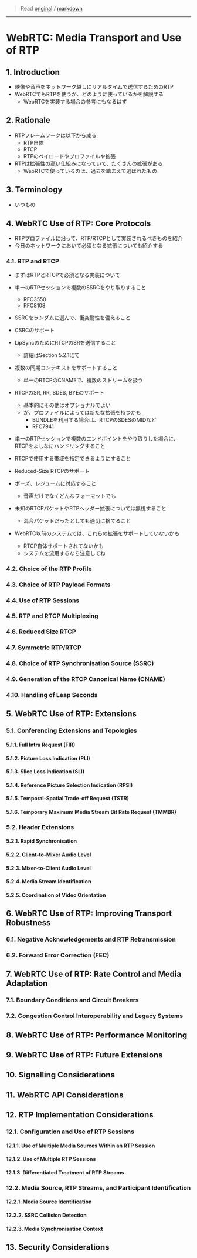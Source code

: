 > Read [original](https://tools.ietf.org/html/draft-ietf-rtcweb-rtp-usage-26) / [markdown](../markdown/draft-ietf-rtcweb-rtp-usage-26.md)

---

# WebRTC: Media Transport and Use of RTP

## 1. Introduction

- 映像や音声をネットワーク越しにリアルタイムで送信するためのRTP
- WebRTCでもRTPを使うが、どのように使っているかを解説する
  - WebRTCを実装する場合の参考にもなるはず

## 2. Rationale

- RTPフレームワークは以下から成る
  - RTP自体
  - RTCP
  - RTPのペイロードやプロファイルや拡張
- RTPは拡張性の高い仕組みになっていて、たくさんの拡張がある
  - WebRTCで使っているのは、過去を踏まえて選ばれたもの

## 3. Terminology

- いつもの

## 4. WebRTC Use of RTP: Core Protocols

- RTPプロファイルに沿って、RTP/RTCPとして実装されるべきものを紹介
- 今日のネットワークにおいて必須となる拡張についても紹介する

### 4.1. RTP and RTCP

- まずはRTPとRTCPで必須となる実装について

- 単一のRTPセッションで複数のSSRCをやり取りすること
  - RFC3550
  - RFC8108
- SSRCをランダムに選んで、衝突耐性を備えること
- CSRCのサポート
- LipSyncのためにRTCPのSRを送信すること
  - 詳細はSection 5.2.1にて
- 複数の同期コンテキストをサポートすること
  - 単一のRTCPのCNAMEで、複数のストリームを扱う
- RTCPのSR, RR, SDES, BYEのサポート
  - 基本的にその他はオプショナルでよい
  - が、プロファイルによっては新たな拡張を持つかも
    - BUNDLEを利用する場合は、RTCPのSDESのMIDなど
    - RFC7941
- 単一のRTPセッションで複数のエンドポイントをやり取りした場合に、RTCPをよしなにハンドリングすること
- RTCPで使用する帯域を指定できるようにすること
- Reduced-Size RTCPのサポート
- ポーズ、レジュームに対応すること
  - 音声だけでなくどんなフォーマットでも
- 未知のRTCPパケットやRTPヘッダー拡張については無視すること
  - 混合パケットだったとしても適切に捨てること
- WebRTC以前のシステムでは、これらの拡張をサポートしていないかも
  - RTCP自体サポートされてないかも
  - システムを流用するなら注意してね

### 4.2. Choice of the RTP Profile

### 4.3. Choice of RTP Payload Formats

### 4.4. Use of RTP Sessions

### 4.5. RTP and RTCP Multiplexing

### 4.6. Reduced Size RTCP

### 4.7. Symmetric RTP/RTCP

### 4.8. Choice of RTP Synchronisation Source (SSRC)

### 4.9. Generation of the RTCP Canonical Name (CNAME)

### 4.10. Handling of Leap Seconds

## 5. WebRTC Use of RTP: Extensions

### 5.1. Conferencing Extensions and Topologies

#### 5.1.1. Full Intra Request (FIR)

#### 5.1.2. Picture Loss Indication (PLI)

#### 5.1.3. Slice Loss Indication (SLI)

#### 5.1.4. Reference Picture Selection Indication (RPSI)

#### 5.1.5. Temporal-Spatial Trade-off Request (TSTR)

#### 5.1.6. Temporary Maximum Media Stream Bit Rate Request (TMMBR)

### 5.2. Header Extensions

#### 5.2.1. Rapid Synchronisation

#### 5.2.2. Client-to-Mixer Audio Level

#### 5.2.3. Mixer-to-Client Audio Level

#### 5.2.4. Media Stream Identification

#### 5.2.5. Coordination of Video Orientation

## 6. WebRTC Use of RTP: Improving Transport Robustness

### 6.1. Negative Acknowledgements and RTP Retransmission

### 6.2. Forward Error Correction (FEC)

## 7. WebRTC Use of RTP: Rate Control and Media Adaptation

### 7.1. Boundary Conditions and Circuit Breakers

### 7.2. Congestion Control Interoperability and Legacy Systems

## 8. WebRTC Use of RTP: Performance Monitoring

## 9. WebRTC Use of RTP: Future Extensions

## 10. Signalling Considerations

## 11. WebRTC API Considerations

## 12. RTP Implementation Considerations

### 12.1. Configuration and Use of RTP Sessions

#### 12.1.1. Use of Multiple Media Sources Within an RTP Session

#### 12.1.2. Use of Multiple RTP Sessions

#### 12.1.3. Differentiated Treatment of RTP Streams

### 12.2. Media Source, RTP Streams, and Participant Identification

#### 12.2.1. Media Source Identification

#### 12.2.2. SSRC Collision Detection

#### 12.2.3. Media Synchronisation Context

## 13. Security Considerations
